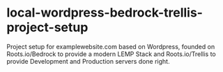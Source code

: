 # local-wordpress-bedrock-trellis-project-setup
Project setup for examplewebsite.com based on Wordpress, founded on Roots.io/Bedrock to provide a modern LEMP Stack and Roots.io/Trellis to provide Development and Production servers done right.
